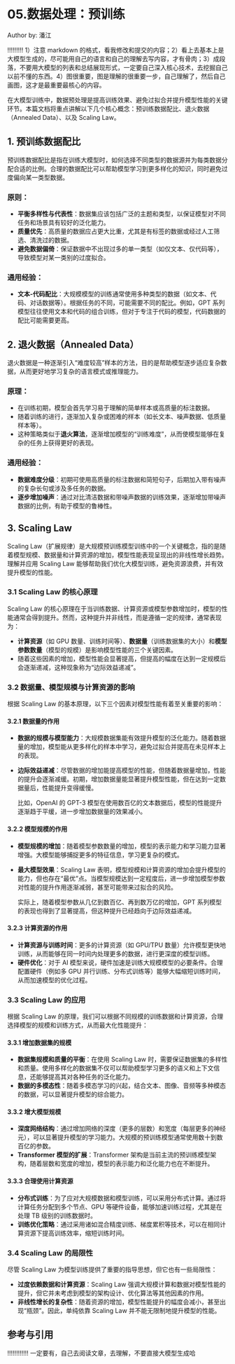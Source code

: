 <!--Copyright © ZOMI 适用于[License](https://github.com/Infrasys-AI/AIInfra)版权许可-->

# 05.数据处理：预训练

Author by: 潘江

!!!!!!!!!
1）注意 markdown 的格式，看我修改和提交的内容；2）看上去基本上是大模型生成的，尽可能用自己的语言和自己的理解去写内容，才有骨肉；3）成段落，不要用大模型的列表和总结展现形式，一定要自己深入核心技术，去挖掘自己以前不懂的东西。4）图很重要，图是理解的很重要一步，自己理解了，然后自己画图，这才是最重要最核心的内容。

在大模型训练中，数据预处理是提高训练效果、避免过拟合并提升模型性能的关键环节。本篇文档将重点讲解以下几个核心概念：预训练数据配比、退火数据（Annealed Data）、以及 Scaling Law。

## 1. 预训练数据配比

预训练数据配比是指在训练大模型时，如何选择不同类型的数据源并为每类数据分配合适的比例。合理的数据配比可以帮助模型学习到更多样化的知识，同时避免过度偏向某一类型数据。

### 原则：
- **平衡多样性与代表性**：数据集应该包括广泛的主题和类型，以保证模型对不同任务和场景具有较好的泛化能力。
- **质量优先**：高质量的数据应占更大比重，尤其是有标签的数据或经过人工筛选、清洗过的数据。
- **避免数据偏倚**：保证数据中不出现过多的单一类型（如仅文本、仅代码等），导致模型对某一类别的过度拟合。

### 通用经验：
- **文本-代码配比**：大规模模型的训练通常使用多种类型的数据（如文本、代码、对话数据等）。根据任务的不同，可能需要不同的配比。例如，GPT 系列模型往往使用文本和代码的组合训练，但对于专注于代码的模型，代码数据的配比可能需要更高。

## 2. 退火数据（Annealed Data）

退火数据是一种逐渐引入“难度较高”样本的方法，目的是帮助模型逐步适应复杂数据，从而更好地学习复杂的语言模式或推理能力。

### 原理：
- 在训练初期，模型会首先学习易于理解的简单样本或高质量的标注数据。
- 随着训练的进行，逐渐加入复杂或困难的样本（如长文本、噪声数据、低质量样本等）。
- 这种策略类似于**退火算法**，逐渐增加模型的“训练难度”，从而使模型能够在复杂的任务上获得更好的表现。

### 通用经验：
- **数据难度分级**：初期可使用高质量的标注数据和简短句子，后期加入带有噪声的复杂长句或涉及多任务的数据。
- **逐步增加噪声**：通过对比清洁数据和带噪声数据的训练效果，逐渐增加带噪声数据的比例，有助于模型的鲁棒性。


## 3. Scaling Law

Scaling Law（扩展规律）是大规模预训练模型训练中的一个关键概念，指的是随着模型规模、数据量和计算资源的增加，模型性能表现呈现出的非线性增长趋势。理解并应用 Scaling Law 能够帮助我们优化大模型训练，避免资源浪费，并有效提升模型的性能。

### 3.1 Scaling Law 的核心原理

Scaling Law 的核心原理在于当训练数据、计算资源或模型参数增加时，模型的性能通常会得到提升。然而，这种提升并非线性，而是遵循一定的规律，通常表现为：

- **计算资源**（如 GPU 数量、训练时间等）、**数据量**（训练数据集的大小）和**模型参数数量**（模型的规模）是影响模型性能的三个关键因素。
- 随着这些因素的增加，模型性能会显著提高，但提高的幅度在达到一定规模后会逐渐递减，这种现象称为“边际效益递减”。

### 3.2 数据量、模型规模与计算资源的影响

根据 Scaling Law 的基本原理，以下三个因素对模型性能有着至关重要的影响：

#### 3.2.1 数据量的作用

- **数据的规模与模型能力**：大规模数据集能有效提升模型的泛化能力。随着数据量的增加，模型能从更多样化的样本中学习，避免过拟合并提高在未见样本上的表现。
- **边际效益递减**：尽管数据的增加能提高模型的性能，但随着数据量增加，性能的提升会逐渐减缓。初期，增加数据量能显著提升模型性能，但在达到一定数据量后，性能提升变得缓慢。
  
  比如，OpenAI 的 GPT-3 模型在使用数百亿的文本数据后，模型的性能提升逐渐趋于平缓，进一步增加数据量的效果减小。

#### 3.2.2 模型规模的作用

- **模型规模的增加**：随着模型参数数量的增加，模型的表示能力和学习能力显著增强。大模型能够捕捉更多的特征信息，学习更复杂的模式。
- **最大模型效果**：Scaling Law 表明，模型规模和计算资源的增加会提升模型的能力，但也存在“最优”点。当模型规模达到一定程度后，进一步增加模型参数对性能的提升作用逐渐减弱，甚至可能带来过拟合的风险。

  实际上，随着模型参数从几亿到数百亿、再到数万亿的增加，GPT 系列模型的表现也得到了显著提高，但这种提升已经趋向于边际效益递减。

#### 3.2.3 计算资源的作用

- **计算资源与训练时间**：更多的计算资源（如 GPU/TPU 数量）允许模型更快地训练，从而能够在同一时间内处理更多的数据，进行更深度的模型训练。
- **硬件优化**：对于 AI 模型来说，硬件加速是训练大规模模型的必要条件。合理配置硬件（例如多 GPU 并行训练、分布式训练等）能够大幅缩短训练时间，从而加速模型的优化过程。

### 3.3 Scaling Law 的应用

根据 Scaling Law 的原理，我们可以根据不同规模的训练数据和计算资源，合理选择模型的规模和训练方式，从而最大化性能提升：

#### 3.3.1 增加数据集的规模

- **数据集规模和质量的平衡**：在使用 Scaling Law 时，需要保证数据集的多样性和质量。使用多样化的数据集不仅可以帮助模型学习更多的语义和上下文信息，还能够提高其对各种任务的泛化能力。
- **数据的多模态性**：随着多模态学习的兴起，结合文本、图像、音频等多种模态的数据，可以显著提升模型的综合能力。

#### 3.3.2 增大模型规模

- **深度网络结构**：通过增加网络的深度（更多的层数）和宽度（每层更多的神经元），可以显著提升模型的学习能力。大规模的预训练模型通常使用数十到数百亿的参数。
- **Transformer 模型的扩展**：Transformer 架构是当前主流的预训练模型架构，随着层数和宽度的增加，模型的表示能力和泛化能力也在不断提升。

#### 3.3.3 合理使用计算资源

- **分布式训练**：为了应对大规模数据和模型训练，可以采用分布式计算。通过将计算任务分配到多个节点、GPU 等硬件设备，能够加速训练过程，尤其是在处理 TB 级别的训练数据时。
- **训练优化策略**：通过采用诸如混合精度训练、梯度累积等技术，可以在相同计算资源下提高训练效率，缩短训练时间。

### 3.4 Scaling Law 的局限性

尽管 Scaling Law 为模型训练提供了重要的指导思想，但它也有一些局限性：

- **过度依赖数据和计算资源**：Scaling Law 强调大规模计算和数据对模型性能的提升，但它并未考虑到模型的架构设计、优化算法等其他因素的作用。
- **非线性增长的复杂性**：随着资源的增加，模型性能提升的幅度会减小，甚至出现“瓶颈”。因此，单纯依靠 Scaling Law 并不能无限制地提升模型的性能。

## 参考与引用

!!!!!!!!!!!!
一定要有，自己去阅读文章，去理解，不要直接大模型生成哈